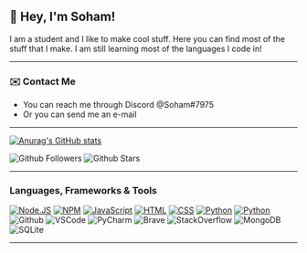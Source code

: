 ## <centre> 👋 Hey, I'm Soham! </centre>
I am a student and I like to make cool stuff. Here you can find most of the stuff that I make. I am still learning most of the languages I code in!
<br>

---
### ✉️ Contact Me
- You can reach me through Discord @Soham#7975
- Or you can send me an e-mail

---

[![Anurag's GitHub stats](https://github-readme-stats.vercel.app/api?username=sohamdoescode&count_private=true&show_icons=true&theme=dark)](https://www.youtube.com/watch?v=dQw4w9WgXcQ)
  
![Github Followers](https://img.shields.io/github/followers/sohamdoescode?style=for-the-badge)
![Github Stars](https://img.shields.io/github/stars/sohamdoescode?style=for-the-badge)

---

### Languages, Frameworks & Tools
[![Node.JS](https://img.shields.io/badge/Node.js-339933?style=for-the-badge&logo=nodedotjs&logoColor=white)](https://nodejs.org)
[![NPM](https://img.shields.io/badge/npm-CB3837?style=for-the-badge&logo=npm&logoColor=white)](https://npmjs.org)
[![JavaScript](https://img.shields.io/badge/JavaScript-F7DF1E?style=for-the-badge&logo=javascript&logoColor=black)](https://javascript.com)
[![HTML](https://img.shields.io/badge/HTML-E34F26?style=for-the-badge&logo=html5&logoColor=white)](https://whatwg.org/multipage)
[![CSS](https://img.shields.io/badge/CSS-1572B6?style=for-the-badge&logo=css3&logoColor=white)](https://w3.org)
[![Python](https://img.shields.io/badge/Python-0000FF?&style=for-the-badge&logo=Python&logoColor=white)](https://python.org)
[![Python](https://img.shields.io/badge/Java-007396?&style=for-the-badge&logo=java&logoColor=white)](https://java.com/en/)
![Github](https://img.shields.io/badge/Github-181717?style=for-the-badge&logo=github&logoColor=white)
![VSCode](https://img.shields.io/badge/Visual_Studio_Code-007ACC?style=for-the-badge&logo=visualstudiocode&logoColor=white)
![PyCharm](https://img.shields.io/badge/PyCharm-000000?style=for-the-badge&logo=pycharm&logoColor=white)
![Brave](https://img.shields.io/badge/Brave-FB542B?style=for-the-badge&logo=brave&logoColor=white)
![StackOverflow](https://img.shields.io/badge/Stack_Overflow-F58025?&style=for-the-badge&logo=stackoverflow&logoColor=white)
![MongoDB](https://img.shields.io/badge/MongoDB-47A248?&style=for-the-badge&logo=mongodb&logoColor=white)
![SQLite](https://img.shields.io/badge/SQLite-003B57?&style=for-the-badge&logo=sqlite&logoColor=white)

---


